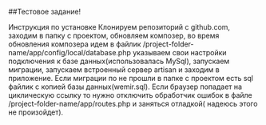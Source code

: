 ##Тестовое задание!

Инструкция по установке Клонируем репозиторий с github.com, заходим в папку с проектом, обновляем композер, во время обновления композера идем в файлик /project-folder-name/app/config/local/database.php указываем свои настройки подключения к базе данных(использовалась MySql), запускаем миграции, запускаем встроенный сервер artisan и заходим в приложение. Если миграции по не прошли в папке с проектом есть sql файлик с копией базы данных(wemir.sql). Если браузер попадает на циклическую ссылку то нужно отключить обработчик ошибок в файле /project-folder-name/app/routes.php и заняться отладкой( надеюсь этого не произойдет).
